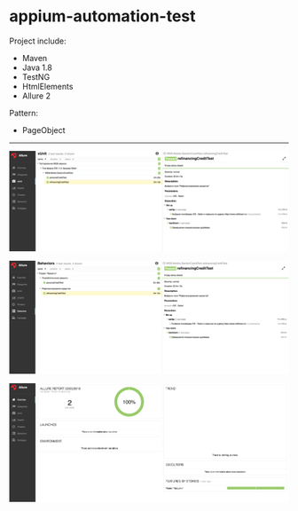 # appium-automation-test
Project include: 
- Maven
- Java 1.8
- TestNG
- HtmlElements
- Allure 2

Pattern:
- PageObject
---
![](https://github.com/ProsviryakovVadim/appium-automation-test/blob/master/allure.png?raw=true)

![](https://github.com/ProsviryakovVadim/appium-automation-test/blob/master/allure2.png?raw=true)

![](https://github.com/ProsviryakovVadim/appium-automation-test/blob/master/allure3.png?raw=true)
